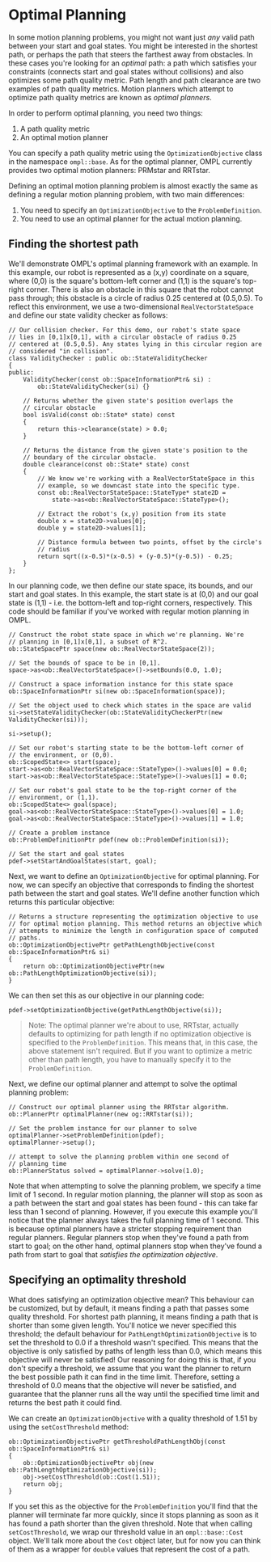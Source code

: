 # Optimal Planning

In some motion planning problems, you might not want just _any_ valid path between your start and goal states. You might be interested in the shortest path, or perhaps the path that steers the farthest away from obstacles. In these cases you're looking for an _optimal_ path: a path which satisfies your constraints (connects start and goal states without collisions) and also optimizes some path quality metric. Path length and path clearance are two examples of path quality metrics. Motion planners which attempt to optimize path quality metrics are known as _optimal planners_.

In order to perform optimal planning, you need two things:

1. A path quality metric
2. An optimal motion planner

You can specify a path quality metric using the `OptimizationObjective` class in the namespace `ompl::base`. As for the optimal planner, OMPL currently provides two optimal motion planners: PRMstar and RRTstar.

Defining an optimal motion planning problem is almost exactly the same as defining a regular motion planning problem, with two main differences:
1. You need to specify an `OptimizationObjective` to the `ProblemDefinition`.
2. You need to use an optimal planner for the actual motion planning.

## Finding the shortest path

We'll demonstrate OMPL's optimal planning framework with an example. In this example, our robot is represented as a (x,y) coordinate on a square, where (0,0) is the square's bottom-left corner and (1,1) is the square's top-right corner. There is also an obstacle in this square that the robot cannot pass through; this obstacle is a circle of radius 0.25 centered at (0.5,0.5). To reflect this environment, we use a two-dimensional `RealVectorStateSpace` and define our state validity checker as follows:

~~~{.cpp}
// Our collision checker. For this demo, our robot's state space
// lies in [0,1]x[0,1], with a circular obstacle of radius 0.25
// centered at (0.5,0.5). Any states lying in this circular region are
// considered "in collision".
class ValidityChecker : public ob::StateValidityChecker
{
public:
    ValidityChecker(const ob::SpaceInformationPtr& si) :
        ob::StateValidityChecker(si) {}

    // Returns whether the given state's position overlaps the
    // circular obstacle
    bool isValid(const ob::State* state) const
    {
        return this->clearance(state) > 0.0;
    }

    // Returns the distance from the given state's position to the
    // boundary of the circular obstacle.
    double clearance(const ob::State* state) const
    {
        // We know we're working with a RealVectorStateSpace in this
        // example, so we downcast state into the specific type.
        const ob::RealVectorStateSpace::StateType* state2D = 
            state->as<ob::RealVectorStateSpace::StateType>();

        // Extract the robot's (x,y) position from its state
        double x = state2D->values[0];
        double y = state2D->values[1];

        // Distance formula between two points, offset by the circle's
        // radius
        return sqrt((x-0.5)*(x-0.5) + (y-0.5)*(y-0.5)) - 0.25;
    }
};
~~~

In our planning code, we then define our state space, its bounds, and our start and goal states. In this example, the start state is at (0,0) and our goal state is (1,1) - i.e. the bottom-left and top-right corners, respectively. This code should be familiar if you've worked with regular motion planning in OMPL.

~~~{.cpp}
// Construct the robot state space in which we're planning. We're
// planning in [0,1]x[0,1], a subset of R^2.
ob::StateSpacePtr space(new ob::RealVectorStateSpace(2));

// Set the bounds of space to be in [0,1].
space->as<ob::RealVectorStateSpace>()->setBounds(0.0, 1.0);

// Construct a space information instance for this state space
ob::SpaceInformationPtr si(new ob::SpaceInformation(space));

// Set the object used to check which states in the space are valid
si->setStateValidityChecker(ob::StateValidityCheckerPtr(new ValidityChecker(si)));

si->setup();

// Set our robot's starting state to be the bottom-left corner of
// the environment, or (0,0).
ob::ScopedState<> start(space);
start->as<ob::RealVectorStateSpace::StateType>()->values[0] = 0.0;
start->as<ob::RealVectorStateSpace::StateType>()->values[1] = 0.0;

// Set our robot's goal state to be the top-right corner of the
// environment, or (1,1).
ob::ScopedState<> goal(space);
goal->as<ob::RealVectorStateSpace::StateType>()->values[0] = 1.0;
goal->as<ob::RealVectorStateSpace::StateType>()->values[1] = 1.0;

// Create a problem instance
ob::ProblemDefinitionPtr pdef(new ob::ProblemDefinition(si));

// Set the start and goal states
pdef->setStartAndGoalStates(start, goal);
~~~

Next, we want to define an `OptimizationObjective` for optimal planning. For now, we can specify an objective that corresponds to finding the shortest path between the start and goal states. We'll define another function which returns this particular objective:

~~~{.cpp}
// Returns a structure representing the optimization objective to use
// for optimal motion planning. This method returns an objective which
// attempts to minimize the length in configuration space of computed
// paths.
ob::OptimizationObjectivePtr getPathLengthObjective(const ob::SpaceInformationPtr& si)
{
    return ob::OptimizationObjectivePtr(new ob::PathLengthOptimizationObjective(si));
}
~~~

We can then set this as our objective in our planning code:

~~~{.cpp}
pdef->setOptimizationObjective(getPathLengthObjective(si));
~~~

> Note: The optimal planner we're about to use, RRTstar, actually defaults to optimizing for path length if no optimization objective is specified to the `ProblemDefinition`. This means that, in this case, the above statement isn't required. But if you want to optimize a metric other than path length, you have to manually specify it to the `ProblemDefinition`.

Next, we define our optimal planner and attempt to solve the optimal planning problem:

~~~{.cpp}
// Construct our optimal planner using the RRTstar algorithm.
ob::PlannerPtr optimalPlanner(new og::RRTstar(si));

// Set the problem instance for our planner to solve
optimalPlanner->setProblemDefinition(pdef);
optimalPlanner->setup();

// attempt to solve the planning problem within one second of
// planning time
ob::PlannerStatus solved = optimalPlanner->solve(1.0);
~~~

Note that when attempting to solve the planning problem, we specify a time limit of 1 second. In regular motion planning, the planner will stop as soon as a path between the start and goal states has been found - this can take far less than 1 second of planning. However, if you execute this example you'll notice that the planner always takes the full planning time of 1 second. This is because optimal planners have a stricter stopping requirement than regular planners. Regular planners stop when they've found a path from start to goal; on the other hand, optimal planners stop when they've found a path from start to goal that _satisfies the optimization objective_.

## Specifying an optimality threshold

What does satisfying an optimization objective mean? This behaviour can be customized, but by default, it means finding a path that passes some quality threshold. For shortest path planning, it means finding a path that is shorter than some given length. You'll notice we never specified this threshold; the default behaviour for `PathLengthOptimizationObjective` is to set the threshold to 0.0 if a threshold wasn't specified. This means that the objective is only satisfied by paths of length less than 0.0, which means this objective will never be satisfied! Our reasoning for doing this is that, if you don't specify a threshold, we assume that you want the planner to return the best possible path it can find in the time limit. Therefore, setting a threshold of 0.0 means that the objective will never be satisfied, and guarantee that the planner runs all the way until the specified time limit and returns the best path it could find.

We can create an `OptimizationObjective` with a quality threshold of 1.51 by using the `setCostThreshold` method:
~~~{.cpp}
ob::OptimizationObjectivePtr getThresholdPathLengthObj(const ob::SpaceInformationPtr& si)
{
    ob::OptimizationObjectivePtr obj(new ob::PathLengthOptimizationObjective(si));
    obj->setCostThreshold(ob::Cost(1.51));
    return obj;
}
~~~

If you set this as the objective for the `ProblemDefinition` you'll find that the planner will terminate far more quickly, since it stops planning as soon as it has found a path shorter than the given threshold. Note that when calling `setCostThreshold`, we wrap our threshold value in an `ompl::base::Cost` object. We'll talk more about the `Cost` object later, but for now you can think of them as a wrapper for `double` values that represent the cost of a path.
